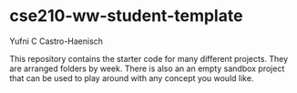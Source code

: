 # cse210-ww-student-template
Yufni C Castro-Haenisch

This repository contains the starter code for many different projects. They are arranged folders by week. There is also an an empty sandbox project that can be used to play around with any concept you would like.
